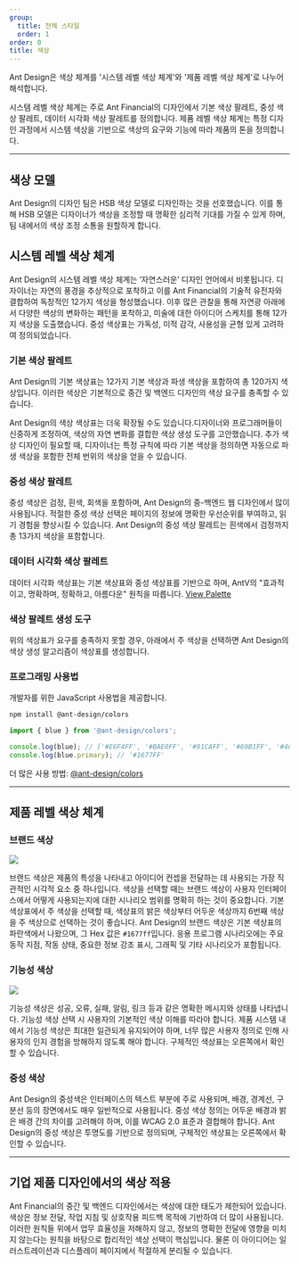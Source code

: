 ```yaml
---
group:
  title: 전체 스타일
  order: 1
order: 0
title: 색상
---
```


Ant Design은 색상 체계를 '시스템 레벨 색상 체계'와 '제품 레벨 색상 체계'로 나누어 해석합니다.

시스템 레벨 색상 체계는 주로 Ant Financial의 디자인에서 기본 색상 팔레트, 중성 색상 팔레트, 데이터 시각화 색상 팔레트를 정의합니다. 제품 레벨 색상 체계는 특정 디자인 과정에서 시스템 색상을 기반으로 색상의 요구와 기능에 따라 제품의 톤을 정의합니다.

---

## 색상 모델

Ant Design의 디자인 팀은 HSB 색상 모델로 디자인하는 것을 선호했습니다. 이를 통해 HSB 모델은 디자이너가 색상을 조정할 때 명확한 심리적 기대를 가질 수 있게 하며, 팀 내에서의 색상 조정 소통을 원할하게 합니다.

## 시스템 레벨 색상 체계

Ant Design의 시스템 레벨 색상 체계는 ‘자연스러운’ 디자인 언어에서 비롯됩니다. 디자이너는 자연의 풍경을 추상적으로 포착하고 이를 Ant Financial의 기술적 유전자와 결합하여 독창적인 12가지 색상을 형성했습니다. 이후 많은 관찰을 통해 자연광 아래에서 다양한 색상의 변화하는 패턴을 포착하고, 미술에 대한 아이디어 스케치를 통해 12가지 색상을 도출했습니다. 중성 색상표는 가독성, 미적 감각, 사용성을 균형 있게 고려하여 정의되었습니다.

### 기본 색상 팔레트

Ant Design의 기본 색상표는 12가지 기본 색상과 파생 색상을 포함하여 총 120가지 색상입니다. 이러한 색상은 기본적으로 중간 및 백엔드 디자인의 색상 요구를 충족할 수 있습니다.

<ColorPalettes></ColorPalettes>

Ant Design의 색상 색상표는 더욱 확장될 수도 있습니다.디자이너와 프로그래머들이 신중하게 조정하여, 색상의 자연 변화를 결합한 색상 생성 도구를 고안했습니다. 추가 색상 디자인이 필요할 때, 디자이너는 특정 규칙에 따라 기본 색상을 정의하면 자동으로 파생 색상을 포함한 전체 번위의 색상을 얻을 수 있습니다.

### 중성 색상 팔레트

중성 색상은 검정, 흰색, 회색을 포함하며, Ant Design의 중-백엔드 웹 디자인에서 많이 사용됩니다. 적절한 중성 색상 선택은 페이지의 정보에 명확한 우선순위를 부여하고, 읽기 경험을 향상시킬 수 있습니다. Ant Design의 중성 색상 팔레트는 흰색에서 검정까지 총 13가지 색상을 포함합니다.

<Palette direction="horizontal"></Palette>

### 데이터 시각화 색상 팔레트

데이터 시각화 색상표는 기본 색상표와 중성 색상표를 기반으로 하며, AntV의 "효과적이고, 명확하며, 정확하고, 아름다운" 원칙을 따릅니다. [View Palette](https://antv.vision/en/docs/specification/language/palette)

### 색상 팔레트 생성 도구

위의 색상표가 요구를 충족하지 못할 경우, 아래에서 주 색상을 선택하면 Ant Design의 색상 생성 알고리즘이 색상표를 생성합니다.

<ColorPaletteTool></ColorPaletteTool>

### 프로그래밍 사용법

개발자를 위한 JavaScript 사용법을 제공합니다.

```bash
npm install @ant-design/colors
```

```js
import { blue } from '@ant-design/colors';

console.log(blue); // ['#E6F4FF', '#BAE0FF', '#91CAFF', '#69B1FF', '#4096FF', '#1677FF', '#0958D9', '#003EB3', '#002C8C', '#001D66']
console.log(blue.primary); // '#1677FF'
```

더 많은 사용 방법: [@ant-design/colors](https://www.npmjs.com/package/@ant-design/colors)

---

## 제품 레벨 색상 체계

### 브랜드 색상

<ImagePreview>
<img class="preview-img no-padding" src="https://gw.alipayobjects.com/mdn/rms_08e378/afts/img/A*1c74TKxuEW4AAAAAAAAAAABkARQnAQ">
</ImagePreview>

브랜드 색상은 제품의 특성을 나타내고 아이디어 컨셉을 전달하는 데 사용되는 가장 직관적인 시각적 요소 중 하나입니다. 색상을 선택할 때는 브랜드 색상이 사용자 인터페이스에서 어떻게 사용되는지에 대한 시나리오 범위를 명확히 하는 것이 중요합니다. 기본 색상표에서 주 색상을 선택할 때, 색상표의 밝은 색상부터 어두운 색상까지 6번째 색상을 주 색상으로 선택하는 것이 좋습니다. Ant Design의 브랜드 색상은 기본 색상표의 파란색에서 나왔으며, 그 Hex 값은 `#1677ff`입니다. 응용 프로그램 시나리오에는 주요 동작 지점, 작동 상태, 중요한 정보 강조 표시, 그래픽 및 기타 시나리오가 포함됩니다.

### 기능성 색상

<ImagePreview>
<img class="preview-img no-padding" src="https://gw.alipayobjects.com/mdn/rms_08e378/afts/img/A*QY4JRa92gHQAAAAAAAAAAABkARQnAQ">
</ImagePreview>

기능성 색상은 성공, 오류, 실패, 알림, 링크 등과 같은 명확한 메시지와 상태를 나타냅니다. 기능성 색상 선택 시 사용자의 기본적인 색상 이해를 따라야 합니다. 제품 시스템 내에서 기능성 색상은 최대한 일관되게 유지되어야 하며, 너무 많은 사용자 정의로 인해 사용자의 인지 경험을 방해하지 않도록 해야 합니다. 구체적인 색상표는 오른쪽에서 확인할 수 있습니다.

### 중성 색상

<ImagePreview>
  <TokenCompare tokenNames="colorTextHeading|colorText|colorTextSecondary|colorTextDisabled|colorBorder|colorSplit|colorBgLayout"></TokenCompare>
</ImagePreview>

Ant Design의 중성색은 인터페이스의 텍스트 부분에 주로 사용되며, 배경, 경계선, 구분선 등의 장면에서도 매우 일반적으로 사용됩니다. 중성 색상 정의는 어두운 배경과 밝은 배경 간의 차이를 고려해야 하며, 이를 WCAG 2.0 표준과 결합해야 합니다. Ant Design의 중성 색상은 투명도를 기반으로 정의되며, 구체적인 색상표는 오른쪽에서 확인할 수 있습니다.

---

## 기업 제품 디자인에서의 색상 적용

Ant Financial의 중간 및 백엔드 디자인에서는 색상에 대한 태도가 제한되어 있습니다. 색상은 정보 전달, 작업 지침 및 상호작용 피드백 목적에 기반하여 더 많이 사용됩니다. 이러한 원칙들 위에서 업무 효율성을 저해하지 않고, 정보의 명확한 전달에 영향을 미치지 않는다는 원칙을 바탕으로 합리적인 색상 선택이 핵심입니다. 물론 이 아이디어는 일러스트레이션과 디스플레이 페이지에서 적절하게 분리될 수 있습니다.
